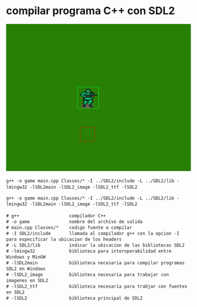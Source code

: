 # compilar programa C++ con SDL2

![img](./img.gif)

`g++ -o game main.cpp Classes/* -I ../SDL2/include -L ../SDL2/lib -lmingw32 -lSDL2main -lSDL2_image -lSDL2_ttf -lSDL2`

```
g++ -o game main.cpp Classes/* -I ../SDL2/include -L ../SDL2/lib -lmingw32 -lSDL2main -lSDL2_image -lSDL2_ttf -lSDL2

# g++                   compilador C++
# -o game               nombre del archivo de salida
# main.cpp Classes/*    codigo fuente a compilar
# -I SDL2/include       llamada al compilador g++ con la opcion -I para especificar la ubicacion de los headers
# -L SDL2/lib           indicar la ubicacion de las bibliotecas SDL2
# -lmingw32             biblioteca para interoperabilidad entre Windows y MinGW
# -lSDL2main            biblioteca necesaria para compilar programas SDL2 en Windows
# -lSDL2_image          biblioteca necesaria para trabajar con imagenes en SDL2
# -lSDL2_ttf            biblioteca necesaria para trabjar con fuentes en SDL2
# -lSDL2                biblioteca principal de SDL2
```